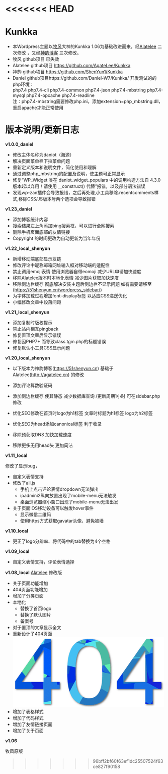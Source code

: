 <<<<<<< HEAD
=======
# Kunkka
* 本Wordpress主题以[牧风](https://mufeng.me/)大神的Kunkka 1.06为基础改进而来，经[Alatelee](http://agatelee.cn) 二次修改	，又经[神韵博客](https://51shenyun.cn) 三次修改。
* 牧风 github项目 已失效
* Alatelee github项目 https://github.com/AgateLee/Kunkka
* 神韵 github项目 https://github.com/ShenYun1/Kunkka
* Daniel github项目https://github.com/Daniel-W7/Kunkka/
开发测试的的php环境：                             
  php7.4 php7.4-cli php7.4-common php7.4-json php7.4-mbstring php7.4-mysql php7.4-opcache php7.4-readline  
注：php7.4-mbstring需要修改php.ini，添加extension=php_mbstring.dll，重启apache才能正常使用     




# 版本说明/更新日志
**v1.0.0_daniel**

* 修改主体名称为daniot（海源）
* 解决页面菜单栏下拉菜单问题
* 重新定义版本和说明文件，简化使用和理解
* 通过调整php_mbstring的配置及说明，使主题可正常显示
* 修复“WP_Widget 类在 daniot_widget_populars 中的调用构造方法自 4.3.0 版本起以弃用！请使用 __construct() 代替”报错，以及部分语法错误
* 发现wp-zan插件会导致报错，之后再处理,小工具移除.recentcomments样式,移除CSS/JS版本号两个选项会导致报错

**v1.23_daniel**

* 添加博客统计内容
* 搜索结果左上角添加bing搜索框，可以进行全网搜索
* 删除手机页面底部的友情链接
* Copyright 的时间更改为自动更新为当年年份

**v1.22_local_shenyun**
* 新增移动端底部显示友链
* 修改评论中昵称邮箱网址输入框对移动端的适配性
* 禁止调用emoji表情 使用浏览器自带eomoji 减少URL申请加快速度
* 移除Alatelee版本时本地化表情 减少图片获取加快速度
* 移除侧边栏缓存 彻底解决安装主题后侧边栏不显示问题 如有需要请移至 (https://51shenyun.cn/wordpress_sidebar/)
* 为字体加载过程增加font-display标签 以适应CSS递送优化
* 小幅修改文章中段落间距

**v1.21_local_shenyun**
* 添加复制时版权提示
* 禁止站内相互pingback
* 修复置顶文章后显示错误
* 修复因PHP7+ 而导致class.tgm.php的标题错误
* 修复默认小工具CSS显示问题


**v1.20_local_shenyun**
* 以下版本为神韵博客(https://51shenyun.cn) 基础于Alatelee(http://agatelee.cn) 的修改

* 添加评论算数验证码 
* 添加侧边栏缓存 使其静态 减少数据库查询 /更新周期1小时 可在sidebar.php修改
* 优化SEO修改在首页时logo为h1标签 文章时标题为h1标签 logo为h2标签
* 优化SEO为head添加canonical标签 利于收录
* 移除预获取DNS 加快加载速度
* 移除更多无用head头 更加简洁

**v1.11_local**

修改了显示bug，
* 自定义表情支持
* 修改了all.js
  * 手机上点击评论表情dropdown无法弹出
  * ipadmini2纵向放置出现了mobile-menu无法触发
  * 桌面浏览器缩小窗口出现了mobile-menu无法出发
* 关于页面IOS移动设备可以触发hover事件
  * 显示微信二维码
  * 使用https方式获取gavatar头像，避免被墙

**v1.10_local**

* 更正了logo分辨率、将代码中的tab替换为4个空格

**v1.09_local**

* 自定义表情支持，评论表情选择

**v1.08_local**
[Alatelee](http://agatelee.cn) 修改版

* 关于页面功能增加
* 404页面功能增加
* 增加了分类页面
* 本地化
  * 替换了首页logo
  * 替换了默认图片
  * 备案号
* 对于置顶的文章显示全文
* 重新设计了404页面
  ![](public/images/404.png)
* 增加了表格样式
* 增加了代码样式
* 增加了友情链接页面
* 增加了关于页面

**v1.06**

牧风原版


>>>>>>> 96bff2bf60f63ef1dc25507524f63ce827f90158
